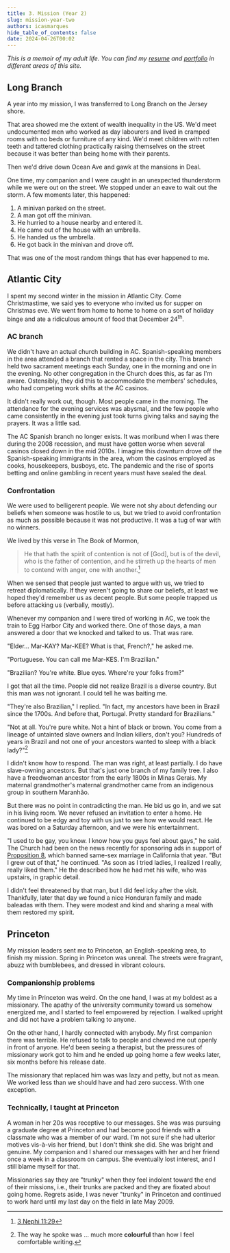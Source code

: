 ```yaml
---
title: 3. Mission (Year 2)
slug: mission-year-two
authors: icasmarques
hide_table_of_contents: false
date: 2024-04-26T00:02
---
```


*This is a memoir of my adult life. You can find my [resume](/docs/resume/intro) and [portfolio](/docs/portfolio/intro) in different areas of this site.* 

## Long Branch

A year into my mission, I was transferred to Long Branch on the Jersey shore. 

That area showed me the extent of wealth inequality in the US. We'd meet undocumented men who worked as day labourers and lived in cramped rooms with no beds or furniture of any kind. We'd meet children with rotten teeth and tattered clothing practically raising themselves on the street because it was better than being home with their parents.

Then we'd drive down Ocean Ave and gawk at the mansions in Deal.

One time, my companion and I were caught in an unexpected thunderstorm while we were out on the street. We stopped under an eave to wait out the storm. A few moments later, this happened:

1. A minivan parked on the street.
1. A man got off the minivan.
1. He hurried to a house nearby and entered it.
1. He came out of the house with an umbrella.
1. He handed us the umbrella.
1. He got back in the minivan and drove off.

That was one of the most random things that has ever happened to me.

## Atlantic City

I spent my second winter in the mission in Atlantic City. Come Christmastime, we said yes to everyone who invited us for supper on Christmas eve. We went from home to home to home on a sort of holiday binge and ate a ridiculous amount of food that December 24<sup>th</sup>.

### AC branch

We didn't have an actual church building in AC. Spanish-speaking members in the area attended a branch that rented a space in the city. This branch held two sacrament meetings each Sunday, one in the morning and one in the evening. No other congregation in the Church does this, as far as I'm aware. Ostensibly, they did this to accommodate the members' schedules, who had competing work shifts at the AC casinos.

It didn't really work out, though. Most people came in the morning. The attendance for the evening services was abysmal, and the few people who came consistently in the evening just took turns giving talks and saying the prayers. It was a little sad.

The AC Spanish branch no longer exists. It was moribund when I was there during the 2008 recession, and must have gotten worse when several casinos closed down in the mid 2010s. I imagine this downturn drove off the Spanish-speaking immigrants in the area, whom the casinos employed as cooks, housekeepers, busboys, etc. The pandemic and the rise of sports betting and online gambling in recent years must have sealed the deal.

### Confrontation

We were used to belligerent people. We were not shy about defending our beliefs when someone was hostile to us, but we tried to avoid confrontation as much as possible because it was not productive. It was a tug of war with no winners.

We lived by this verse in The Book of Mormon,

> He that hath the spirit of contention is not of [God], but is of the devil, who is the father of contention, and he stirreth up the hearts of men to contend with anger, one with another.[^1]

When we sensed that people just wanted to argue with us, we tried to retreat diplomatically. If they weren't going to share our beliefs, at least we hoped they'd remember us as decent people. But some people trapped us before attacking us (verbally, mostly).

Whenever my companion and I were tired of working in AC, we took the train to Egg Harbor City and worked there. One of those days, a man answered a door that we knocked and talked to us. That was rare.

"Elder... Mar-KAY? Mar-KEE? What is that, French?," he asked me.

"Portuguese. You can call me Mar-KES. I'm Brazilian."

"Brazilian? You're white. Blue eyes. Where're your folks from?"

I got that all the time. People did not realize Brazil is a diverse country. But this man was not ignorant. I could tell he was baiting me.

"They're also Brazilian," I replied. "In fact, my ancestors have been in Brazil since the 1700s. And before that, Portugal. Pretty standard for Brazilians."

"Not at all. You're pure white. Not a hint of black or brown. You come from a lineage of untainted slave owners and Indian killers, don't you? Hundreds of years in Brazil and not one of your ancestors wanted to sleep with a black lady?"[^2]

I didn't know how to respond. The man was right, at least partially. I do have slave-owning ancestors. But that's just one branch of my family tree. I also have a freedwoman ancestor from the early 1800s in Minas Gerais. My maternal grandmother's maternal grandmother came from an indigenous group in southern Maranhão.

But there was no point in contradicting the man. He bid us go in, and we sat in his living room. We never refused an invitation to enter a home. He continued to be edgy and toy with us just to see how we would react. He was bored on a Saturday afternoon, and we were his entertainment.

"I used to be gay, you know. I know how you guys feel about gays," he said. The Church had been on the news recently for sponsoring ads in support of [Proposition 8](https://library.law.howard.edu/civilrightshistory/lgbtq/prop8), which banned same-sex marriage in California that year. "But I grew out of that," he continued. "As soon as I tried ladies, I realized I really, really liked them." He the described how he had met his wife, who was upstairs, in graphic detail. 

I didn't feel threatened by that man, but I did feel icky after the visit. Thankfully, later that day we found a nice Honduran family and made baleadas with them. They were modest and kind and sharing a meal with them restored my spirit.

## Princeton

My mission leaders sent me to Princeton, an English-speaking area, to finish my mission. Spring in Princeton was unreal. The streets were fragrant, abuzz with bumblebees, and dressed in vibrant colours.

### Companionship problems

My time in Princeton was weird. On the one hand, I was at my boldest as a missionary. The apathy of the university community toward us somehow energized me, and I started to feel empowered by rejection. I walked upright and did not have a problem talking to anyone.

On the other hand, I hardly connected with anybody. My first companion there was terrible. He refused to talk to people and chewed me out openly in front of anyone. He'd been seeing a therapist, but the pressures of missionary work got to him and he ended up going home a few weeks later, six months before his release date.

The missionary that replaced him was was lazy and petty, but not as mean. We worked less than we should have and had zero success. With one exception.

### Technically, I taught at Princeton

A woman in her 20s was receptive to our messages. She was was pursuing a graduate degree at Princeton and had become good friends with a classmate who was a member of our ward. I'm not sure if she had ulterior motives vis-à-vis her friend, but I don't think she did. She was bright and genuine. My companion and I shared our messages with her and her friend once a week in a classroom on campus. She eventually lost interest, and I still blame myself for that. 

Missionaries say they are "trunky" when they feel indolent toward the end of their missions, i.e., their trunks are packed and they are fixated about going home. Regrets aside, I was never "trunky" in Princeton and continued to work hard until my last day on the field in late May 2009.

[^1]: [3 Nephi 11:29](https://www.churchofjesuschrist.org/study/scriptures/bofm/3-ne/11?lang=eng&id=p29#p29)
[^2]: The way he spoke was ... much more **colourful** than how I feel comfortable writing.
